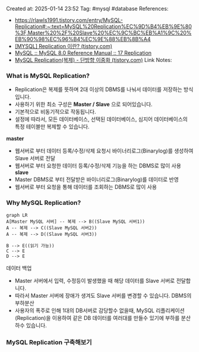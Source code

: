 Created at:  2025-01-14 23:52
Tag: #mysql #database 
References:
- https://rlawls1991.tistory.com/entry/MySQL-Replication#:~:text=MySQL%20Replication%EC%9D%B4%EB%9E%80%3F,Master%20%2F%20Slave%20%EC%9C%BC%EB%A1%9C%20%EB%90%98%EC%96%B4%EC%9E%88%EB%8B%A4
- [[MYSQL] Replication 이란? (tistory.com)](https://sanghye.tistory.com/38)
- [MySQL :: MySQL 8.0 Reference Manual :: 17 Replication](https://dev.mysql.com/doc/refman/8.0/en/replication.html)
- [MySQL Replication(복제) - 단방향 이중화 (tistory.com)](https://server-talk.tistory.com/240)
Link Notes:

### What is MySQL Replication?
- Replication은 복제를 뜻하며 2대 이상의 DBMS를 나눠서 데이터를 저장하는 방식입니다.
- 사용하기 위한 최소 구성은 **Master / Slave** 으로 되어있습니다.
- 기본적으로 비동기적으로 작동됩니다.
- 설정에 따라서, 모든 데이터베이스, 선택된 데이터베이스, 심지어 데이터베이스의 특정 테이블만 복제할 수 있습니다. 

**master**
- 웹서버로 부터 데이터 등록/수정/삭제 요청시 바이너리로그(Binarylog)를 생성하여 Slave 서버로 전달
- 웹서버로 부터 요청한 데이터 등록/수정/삭제 기능을 하는 DBMS로 많이 사용
**slave**
- Master DBMS로 부터 전달받은 바이너리로그(Binarylog)를 데이터로 반영
- 웹서버로 부터 요청을 통해 데이터를 조회하는 DBMS로 많이 사용

### Why MySQL Replication?
```mermaid
graph LR
A[Master MySQL 서버] -- 복제 --> B((Slave MySQL 서버1))
A -- 복제 --> C((Slave MySQL 서버2))
A -- 복제 --> D((Slave MySQL 서버3))

B --> E((읽기 가능))
C --> E
D --> E
```

데이터 백업
- Master 서버에서 입력, 수정등이 발생했을 때 해당 데이터를 Slave 서버로 전달합니다. 
- 따라서 Master 서버에 장애가 생겨도 Slave 서버를 변경할 수 있습니다. 
DBMS의 부하분산
- 사용자의 폭주로 인해 1대의 DB서버로 감당할수 없을때, MySQL 리플리케이션(Replication)을 이용하여 같은 DB 데이터를 여러대를 만들수 있기에 부하를 분산하수 있습니다.

### MySQL Replication 구축해보기
